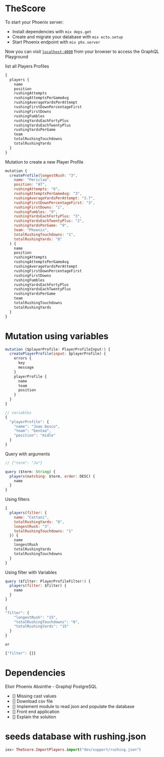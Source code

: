 # TheScore

To start your Phoenix server:

  * Install dependencies with `mix deps.get`
  * Create and migrate your database with `mix ecto.setup`
  * Start Phoenix endpoint with `mix phx.server`

Now you can visit [`localhost:4000`](http://localhost:4000/graphiql) from your browser to
access the GraphQL Playground

list all Players Profiles
```javascript
{
  players {
    name
    position
    rushingAttempts
    rushingAttemptsPerGameAvg
    rushingAverageYardsPerAttempt
    rushingFirstDownPercentageFirst
    rushingFirstDowns
    rushingFumbles
    rushingYardsEachFortyPlus
    rushingYardsEachTwentyPlus
    rushingYardsPerGame
    team
    totalRushingTouchdowns
    totalRushingYards
  }
}
```

Mutation to create a new Player Profile
```javascript
mutation {
  createProfile(longestRush: "3",
    name: "Periclao",
    position: "AT",
    rushingAttempts: "6",
    rushingAttemptsPerGameAvg: "3",
    rushingAverageYardsPerAttempt: "3.7",
    rushingFirstDownPercentageFirst: "3",
    rushingFirstDowns: "1",
    rushingFumbles: "9",
    rushingYardsEachFortyPlus: "3",
    rushingYardsEachTwentyPlus: "2",
    rushingYardsPerGame: "9",
    team: "Phoenix",
    totalRushingTouchdowns: "1",
    totalRushingYards: "8"
  ) {
    name
    position
    rushingAttempts
    rushingAttemptsPerGameAvg
    rushingAverageYardsPerAttempt
    rushingFirstDownPercentageFirst
    rushingFirstDowns
    rushingFumbles
    rushingYardsEachFortyPlus
    rushingYardsEachTwentyPlus
    rushingYardsPerGame
    team
    totalRushingTouchdowns
    totalRushingYards
  }
}
```

# Mutation using variables
```javascript
mutation ($playerProfile: PlayerProfileInput!) {
  createPlayerProfile(input: $playerProfile) {
    errors {
      key
      message
    }
    playerProfile {
      name
      team
      position
    }
  }
}

// variables
{
  "playerProfile": {
    "name": "Joao bosco",
    "team": "bentao",
    "position": "midle"
  }
}
```

Query with arguments
```javascript
// {"term": "Jo"}

query ($term: String) {
  players(matching: $term, order: DESC) {
    name
  }
}
```

Using filters
```javascript
{
  players(filter: {
    name: "Cattani",
    totalRushingYards: "8",
    longestRush: "3",
    totalRushingTouchdowns: "1"
  }) {
    name
    longestRush
    totalRushingYards
    totalRushingTouchdowns
  }
}
```

Using filter with Variables
```javascript
query ($filter: PlayerProfileFilter!) {
  players(filter: $filter) {
    name
  }
}

{
"filter": {
    "longestRush": "15",
    "totalRushingTouchdowns": "0",
    "totalRushingYards": "15"
  }
}

or

{"filter": {}}
```

# Dependencies
Elixir
Phoenix
Absinthe - Graphql
PostgreSQL

- [] Missing cast values
- [] Download csv file
- [] Implement module to read json and populate the database
- [] Front end application
- [] Explain the solution

# seeds database with rushing.json
```elixir
iex> TheScore.ImportPlayers.import("dev/support/rushing.json")
```
